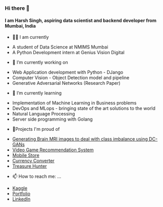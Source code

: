 ### Hi there 🫡
#### I am Harsh Singh, aspiring data scientist and backend developer from Mumbai, India

- 👨‍💻 I am currently
* A student of Data Science at NMIMS Mumbai
* A Python Development intern at Genius Vision Digital

- 🔭 I’m currently working on
* Web Application development with Python - DJango
* Computer Vision - Object Detection model and pipeline
* Generative Adversarial Networks (Research Paper)

- 🌱 I’m currently learning
* Implementation of Machine Learning in Business problems
* DevOps and MLops - bringing state of the art solutions to the world
* Natural Language Processing 
* Server side programming with Golang

- 📖Projects I'm proud of
* <a href="https://github.com/AarnoStormborn/GenerativeAdversarialNetwork">Generating Brain MRI images to deal with class imbalance using DC-GANs</a>
* <a href="https://github.com/AarnoStormborn/gamerecommendationsystem">Video Game Recommendation System</a>
* <a href="https://github.com/AarnoStormborn/theMADproject">Mobile Store</a>
* <a href="https://github.com/AarnoStormborn/CurrencyConverterGUI">Currency Converter</a>
* <a href="https://github.com/AarnoStormborn/TreasureHunter">Treasure Hunter</a>

- 📫 How to reach me: ...
* <a href="https://www.kaggle.com/harshsingh2209">Kaggle</a>
* <a href="https://harshsingh22.pythonanywhere.com/">Portfolio</a>
* <a href="https://www.linkedin.com/in/harsh-singh-4428241b4/">LinkedIn</a>
